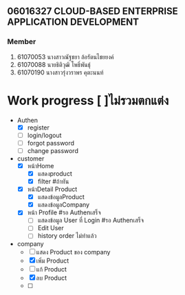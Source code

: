 ## 06016327 CLOUD-BASED ENTERPRISE APPLICATION DEVELOPMENT

### Member

1. 61070053 นางสาวณัฐชยา  ล้อรัตนไชยยงค์
2. 61070088 นายธิติวุฒิ  โพธิ์พันธุ์
3. 61070190 นางสาวรุ่งวราพร  คุตะนนท์

# Work progress    [ ]ไม่รวมตกแต่ง
   - Authen
      - [x] register
      - [ ] login/logout 
      - [ ] forgot password
      - [ ] change password

   - customer
      - [x] หน้าHome
        - [x] แสดงproduct
        - [x] filter #ถ้าทัน
      - [x] หน้าDetail Product
        - [x] แสดงข้อมูลProduct
        - [x] แสดงข้อมูลCompany
      - [x] หน้า Profile #รอ Authenเสร็จ
        - [ ] แสดงข้อมูล User ที่ Login #รอ Authenเสร็จ
        - [ ] Edit User
        - [ ] history order ไม่ทำแล้ว
   - company
      - [ ] แสดง Product ของ company
      - [x] เพิ่ม Product
      - [ ] แก้ Product
      - [x] ลบ Product
      - [ ] 


